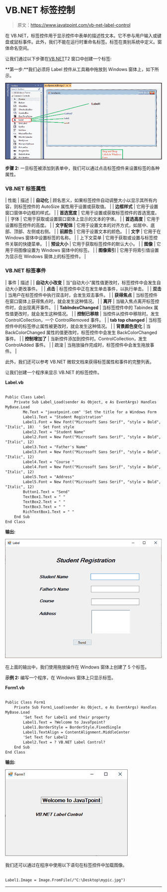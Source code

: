 # VB.NET 标签控制

> 原文：<https://www.javatpoint.com/vb-net-label-control>

在 VB.NET，标签控件用于显示控件中表单的描述性文本。它不参与用户输入或键盘或鼠标事件。此外，我们不能在运行时重命名标签。标签在类别系统中定义。窗体命名空间。

让我们通过以下步骤在[VB.NET](https://www.javatpoint.com/vb-net)T2 窗口中创建一个标签:

**第一步:**我们必须将 Label 控件从工具箱中拖放到 Windows 窗体上，如下所示。

![VB.NET Classes and Object](img/a418c6c9b59b3f3c4e4d5df4ebc2f063.png)

**步骤 2:** 一旦标签被添加到表单中，我们可以通过点击标签控件来设置标签的各种属性。

### VB.NET 标签属性

| 性能 | 描述 |
| **自动化** | 顾名思义，如果标签控件自动调整大小以显示其所有内容，则标签控件的 AutoSize 属性用于设置或获取值。 |
| **边框样式** | 它用于设置窗口窗体中边框的样式。 |
| **首选宽度** | 它用于设置或获取标签控件的首选宽度。 |
| 字体 | 它用于获取或设置窗口窗体上显示的文本的字体。 |
| **首选高度** | 它用于设置标签控件的高度。 |
| **文字配体** | 它用于设置文本的对齐方式，如居中、底部、顶部、左侧或右侧。 |
| **前颜色** | 它用于设置文本的颜色。 |
| **文字** | 它用于在 Windows 窗体中设置标签的名称。 |
| 上下文菜单 | 它用于获取或设置与标签控件关联的快捷菜单。 |
| **预设大小** | 它用于获取标签控件的默认大小。 |
| **图像** | 它用于将图像设置为 Windows 窗体中的标签。 |
| **图像索引** | 它用于将索引值设置为显示在 Windows 窗体上的标签控件。 |

### VB.NET 标签事件

| 事件 | 描述 |
| **自动大小改变** | 当“自动大小”属性值更改时，标签控件中会发生自动大小更改事件。 |
| **点击** | 标签控件中正在发生单击事件，以执行单击。 |
| **双击** | 当用户在标签控件中执行双击时，会发生双击事件。 |
| **获得焦点** | 当标签控件在窗口窗体上获得焦点时，就会发生这种情况。 |
| **离开** | 当输入焦点离开标签控件时，会出现离开事件。 |
| **TabIndexChanged** | 当标签控件中的 Tabindex 属性值更改时，就会发生这种情况。 |
| **控制已移除** | 当控件从控件中移除时。发生 ControlCollection，一个 ControlRemoved 事件。 |
| **tab top changed** | 当标签控件中的标签停止属性被更改时，就会发生这种情况。 |
| **背景颜色变化** | 当 BackColorChanged 属性的值更改时，标签控件中会发生 BackColorChanged 事件。 |
| **控制增加了** | 当新控件添加到控件时。ControlCollection，发生 ControlAdded 事件。 |
| 疏浚 | 当拖放操作完成时，标签控件中会发生拖放事件。 |

此外，我们还可以参考 VB.NET 微软文档来获得标签属性和事件的完整列表。

让我们创建一个程序来显示 VB.NET 的标签控件。

**Label.vb**

```

Public Class Label
    Private Sub Label_Load(sender As Object, e As EventArgs) Handles MyBase.Load
        Me.Text = "javatpoint.com" 'Set the title for a Windows Form
        Label1.Text = "Student Registration"
        Label1.Font = New Font("Microsoft Sans Serif", "style = Bold", "Italic", 18)  ' Set Font style
        Label2.Text = "Student Name"
        Label2.Font = New Font("Microsoft Sans Serif", "style = Bold", "Italic", 12)
        Label3.Text = "Father's Name"
        Label3.Font = New Font("Microsoft Sans Serif", "style = Bold", "Italic", 12)
        Label4.Text = "Course "
        Label4.Font = New Font("Microsoft Sans Serif", "style = Bold", "Italic", 12)
        Label5.Text = "Address"
        Label5.Font = New Font("Microsoft Sans Serif", "style = Bold", "Italic", 12)
        Button1.Text = "Send"
        TextBox1.Text = " "
        TextBox2.Text = " "
        TextBox3.Text = " "
        RichTextBox1.Text = " "
    End Sub
End Class

```

**输出:**

![VB.NET Classes and Object](img/3c2377d8b1780f77c7aa53e4a4b46f70.png)

在上面的输出中，我们使用拖放操作在 Windows 窗体上创建了 5 个标签。

**示例 2:** 编写一个程序，在 Windows 窗体上只显示标签。

**Form1.vb**

```

Public Class Form1
    Private Sub Form1_Load(sender As Object, e As EventArgs) Handles MyBase.Load
        'Set Text for Label1 and their property
        Label1.Text = ?Welcome to JavaTpoint?
        Label1.BorderStyle = BorderStyle.FixedSingle
        Label1.TextAlign = ContentAlignment.MiddleCenter
        'Set Text for Label2
        Label2.Text = ? VB.NET Label Control?
    End Sub
End Class

```

**输出:**

![VB.NET Classes and Object](img/b890e2fe7169d76a77a7270576e175e5.png)

我们还可以通过在程序中使用以下语句在标签控件中加载图像。

```

Label1.Image = Image.FromFile(/"C:\Desktop\mypic.jpg")

```

* * *